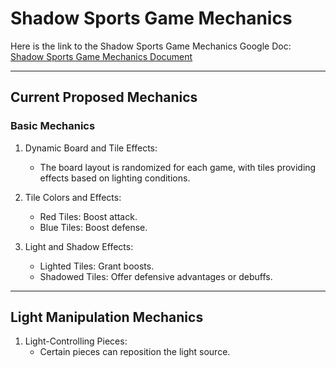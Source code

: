 # Shadow Sports Game Mechanics

Here is the link to the Shadow Sports Game Mechanics Google Doc:  
[Shadow Sports Game Mechanics Document](https://docs.google.com/document/d/18B4DbTucgdNWoEpzBDDT_cnuqMCEfT2t4FnyQWEbzEI/edit?usp=sharing)

---

## Current Proposed Mechanics 

### Basic Mechanics
1. Dynamic Board and Tile Effects:
   - The board layout is randomized for each game, with tiles providing effects based on lighting conditions.

2. Tile Colors and Effects:
   - Red Tiles: Boost attack.
   - Blue Tiles: Boost defense.

3. Light and Shadow Effects:
   - Lighted Tiles: Grant boosts.
   - Shadowed Tiles: Offer defensive advantages or debuffs.

---

## Light Manipulation Mechanics
1. Light-Controlling Pieces:
   - Certain pieces can reposition the light source.
